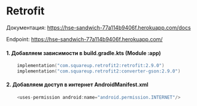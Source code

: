 # Retrofit


Документация: https://hse-sandwich-77a114b9406f.herokuapp.com/docs

Endpoint: https://hse-sandwich-77a114b9406f.herokuapp.com/



#### 1. Добавляем зависимости в build.gradle.kts (Module :app)
```kotlin
    implementation("com.squareup.retrofit2:retrofit:2.9.0")
    implementation("com.squareup.retrofit2:converter-gson:2.9.0")

```

#### 2. Добавляем доступ в интернет AndroidManifest.xml
```kotlin
    <uses-permission android:name="android.permission.INTERNET"/>
```

